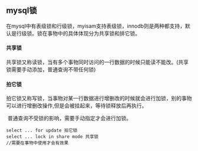 ## mysql锁

​	在mysql中有表级锁和行级锁，myisam支持表级锁，innodb则是两种都支持，默认是行级锁。锁在事物中的具体体现分为共享锁和排它锁。

#### 共享锁

​	共享锁又称读锁，当有多个事物同时访问的一行数据的时候只能读不能改。(共享锁需要手动添加，普通查询不带任何锁)

#### 拍它锁

​	拍它锁又称写锁，当事物对某一行数据进行增删改的时候就会进行加锁，别的事物可以进行增删改操作,但是会被挂起来，等待锁释放后再执行。	

​	普通查询不受锁的影响，需要手动指定才会进行加锁。

```mysql
select ... for update 拍它锁
select ... lock in share mode 共享锁
//需要在事物中使用才会有效果
```



